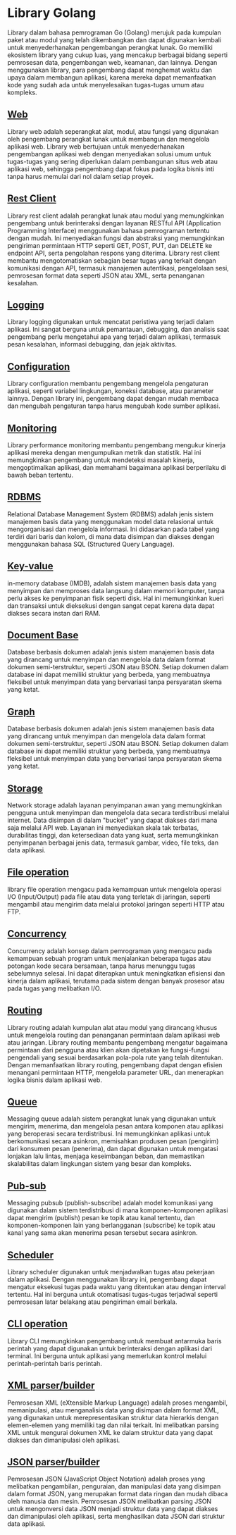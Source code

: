 # Library Golang

Library dalam bahasa pemrograman Go (Golang) merujuk pada kumpulan paket atau modul yang telah dikembangkan dan dapat digunakan kembali untuk menyederhanakan pengembangan perangkat lunak. Go memiliki ekosistem library yang cukup luas, yang mencakup berbagai bidang seperti pemrosesan data, pengembangan web, keamanan, dan lainnya. Dengan menggunakan library, para pengembang dapat menghemat waktu dan upaya dalam membangun aplikasi, karena mereka dapat memanfaatkan kode yang sudah ada untuk menyelesaikan tugas-tugas umum atau kompleks.

## [Web](/golang/library/web.md)

Library web adalah seperangkat alat, modul, atau fungsi yang digunakan oleh pengembang perangkat lunak untuk membangun dan mengelola aplikasi web. Library web bertujuan untuk menyederhanakan pengembangan aplikasi web dengan menyediakan solusi umum untuk tugas-tugas yang sering diperlukan dalam pembangunan situs web atau aplikasi web, sehingga pengembang dapat fokus pada logika bisnis inti tanpa harus memulai dari nol dalam setiap proyek.

## [Rest Client](/golang/library/rest_client.md)

Library rest client adalah perangkat lunak atau modul yang memungkinkan pengembang untuk berinteraksi dengan layanan RESTful API (Application Programming Interface) menggunakan bahasa pemrograman tertentu dengan mudah. Ini menyediakan fungsi dan abstraksi yang memungkinkan pengiriman permintaan HTTP seperti GET, POST, PUT, dan DELETE ke endpoint API, serta pengolahan respons yang diterima. Library rest client membantu mengotomatiskan sebagian besar tugas yang terkait dengan komunikasi dengan API, termasuk manajemen autentikasi, pengelolaan sesi, pemrosesan format data seperti JSON atau XML, serta penanganan kesalahan.

## [Logging](/golang/library/logging.md)

Library logging digunakan untuk mencatat peristiwa yang terjadi dalam aplikasi. Ini sangat berguna untuk pemantauan, debugging, dan analisis saat pengembang perlu mengetahui apa yang terjadi dalam aplikasi, termasuk pesan kesalahan, informasi debugging, dan jejak aktivitas.

## [Configuration](/golang/library/configuration.md)

Library configuration membantu pengembang mengelola pengaturan aplikasi, seperti variabel lingkungan, koneksi database, atau parameter lainnya. Dengan library ini, pengembang dapat dengan mudah membaca dan mengubah pengaturan tanpa harus mengubah kode sumber aplikasi.

## [Monitoring](/golang/library/monitoring.md)

Library performance monitoring membantu pengembang mengukur kinerja aplikasi mereka dengan mengumpulkan metrik dan statistik. Hal ini memungkinkan pengembang untuk mendeteksi masalah kinerja, mengoptimalkan aplikasi, dan memahami bagaimana aplikasi berperilaku di bawah beban tertentu.

## [RDBMS](/golang/library/rdbms.md)

Relational Database Management System (RDBMS) adalah jenis sistem manajemen basis data yang menggunakan model data relasional untuk mengorganisasi dan mengelola informasi. Ini didasarkan pada tabel yang terdiri dari baris dan kolom, di mana data disimpan dan diakses dengan menggunakan bahasa SQL (Structured Query Language).

## [Key-value](/golang/library/in_memory_db.md)

 in-memory database (IMDB), adalah sistem manajemen basis data yang menyimpan dan memproses data langsung dalam memori komputer, tanpa perlu akses ke penyimpanan fisik seperti disk. Hal ini memungkinkan kueri dan transaksi untuk dieksekusi dengan sangat cepat karena data dapat diakses secara instan dari RAM.

## [Document Base](/golang/library/document_based_db.md)

Database berbasis dokumen adalah jenis sistem manajemen basis data yang dirancang untuk menyimpan dan mengelola data dalam format dokumen semi-terstruktur, seperti JSON atau BSON. Setiap dokumen dalam database ini dapat memiliki struktur yang berbeda, yang membuatnya fleksibel untuk menyimpan data yang bervariasi tanpa persyaratan skema yang ketat.

## [Graph](/golang/library/graph_db.md)

Database berbasis dokumen adalah jenis sistem manajemen basis data yang dirancang untuk menyimpan dan mengelola data dalam format dokumen semi-terstruktur, seperti JSON atau BSON. Setiap dokumen dalam database ini dapat memiliki struktur yang berbeda, yang membuatnya fleksibel untuk menyimpan data yang bervariasi tanpa persyaratan skema yang ketat.

## [Storage](/golang/library/storage.md)

Network storage adalah layanan penyimpanan awan yang memungkinkan pengguna untuk menyimpan dan mengelola data secara terdistribusi melalui internet. Data disimpan di dalam "bucket" yang dapat diakses dari mana saja melalui API web. Layanan ini menyediakan skala tak terbatas, durabilitas tinggi, dan ketersediaan data yang kuat, serta memungkinkan penyimpanan berbagai jenis data, termasuk gambar, video, file teks, dan data aplikasi.

## [File operation](/golang/library/file_operation.md)

library file operation mengacu pada kemampuan untuk mengelola operasi I/O (Input/Output) pada file atau data yang terletak di jaringan, seperti mengambil atau mengirim data melalui protokol jaringan seperti HTTP atau FTP.

## [Concurrency](/golang/library/concurrency.md)

Concurrency adalah konsep dalam pemrograman yang mengacu pada kemampuan sebuah program untuk menjalankan beberapa tugas atau potongan kode secara bersamaan, tanpa harus menunggu tugas sebelumnya selesai. Ini dapat diterapkan untuk meningkatkan efisiensi dan kinerja dalam aplikasi, terutama pada sistem dengan banyak prosesor atau pada tugas yang melibatkan I/O.

## [Routing](/golang/library/routing.md)

Library routing adalah kumpulan alat atau modul yang dirancang khusus untuk mengelola routing dan penanganan permintaan dalam aplikasi web atau jaringan. Library routing membantu pengembang mengatur bagaimana permintaan dari pengguna atau klien akan dipetakan ke fungsi-fungsi pengendali yang sesuai berdasarkan pola-pola rute yang telah ditentukan. Dengan memanfaatkan library routing, pengembang dapat dengan efisien menangani permintaan HTTP, mengelola parameter URL, dan menerapkan logika bisnis dalam aplikasi web.

## [Queue](/golang/library/queueing.md)

Messaging queue adalah sistem perangkat lunak yang digunakan untuk mengirim, menerima, dan mengelola pesan antara komponen atau aplikasi yang beroperasi secara terdistribusi. Ini memungkinkan aplikasi untuk berkomunikasi secara asinkron, memisahkan produsen pesan (pengirim) dari konsumen pesan (penerima), dan dapat digunakan untuk mengatasi lonjakan lalu lintas, menjaga keseimbangan beban, dan memastikan skalabilitas dalam lingkungan sistem yang besar dan kompleks. 

## [Pub-sub](/golang/library/pubsub.md)

Messaging pubsub (publish-subscribe) adalah model komunikasi yang digunakan dalam sistem terdistribusi di mana komponen-komponen aplikasi dapat mengirim (publish) pesan ke topik atau kanal tertentu, dan komponen-komponen lain yang berlangganan (subscribe) ke topik atau kanal yang sama akan menerima pesan tersebut secara asinkron.

## [Scheduler](/golang/library/scheduler.md)

Library scheduler digunakan untuk menjadwalkan tugas atau pekerjaan dalam aplikasi. Dengan menggunakan library ini, pengembang dapat mengatur eksekusi tugas pada waktu yang ditentukan atau dengan interval tertentu. Hal ini berguna untuk otomatisasi tugas-tugas terjadwal seperti pemrosesan latar belakang atau pengiriman email berkala.

## [CLI operation](/golang/library/cli.md)

Library CLI memungkinkan pengembang untuk membuat antarmuka baris perintah yang dapat digunakan untuk berinteraksi dengan aplikasi dari terminal. Ini berguna untuk aplikasi yang memerlukan kontrol melalui perintah-perintah baris perintah.

## [XML parser/builder](/golang/library/xml_proccesing.md)

Pemrosesan XML (eXtensible Markup Language) adalah proses mengambil, memanipulasi, atau menganalisis data yang disimpan dalam format XML, yang digunakan untuk merepresentasikan struktur data hierarkis dengan elemen-elemen yang memiliki tag dan nilai terkait. Ini melibatkan parsing XML untuk mengurai dokumen XML ke dalam struktur data yang dapat diakses dan dimanipulasi oleh aplikasi.

## [JSON parser/builder](/golang/library/json_proccesing.md)

Pemrosesan JSON (JavaScript Object Notation) adalah proses yang melibatkan pengambilan, penguraian, dan manipulasi data yang disimpan dalam format JSON, yang merupakan format data ringan dan mudah dibaca oleh manusia dan mesin. Pemrosesan JSON melibatkan parsing JSON untuk mengonversi data JSON menjadi struktur data yang dapat diakses dan dimanipulasi oleh aplikasi, serta menghasilkan data JSON dari struktur data aplikasi.